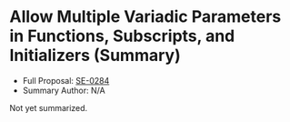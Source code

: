 # Allow Multiple Variadic Parameters in Functions, Subscripts, and Initializers (Summary)

* Full Proposal: [SE-0284](https://github.com/apple/swift-evolution/blob/main/proposals/0284-multiple-variadic-parameters.md)
* Summary Author: N/A

Not yet summarized.
